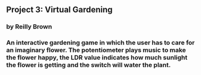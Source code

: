 ## Project 3: Virtual Gardening 

###  by Reilly Brown


### An interactive gardening game in which the user has to care for an imaginary flower. The potentiometer plays music to make the flower happy, the LDR value indicates how much sunlight the flower is getting and the switch will water the plant. 